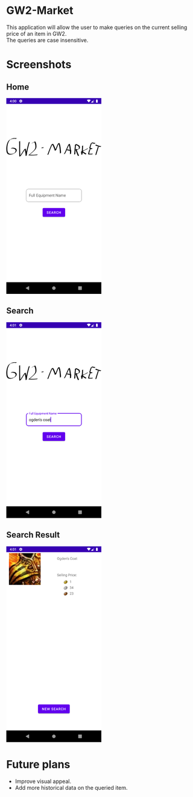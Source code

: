 # GW2-Market
This application will allow the user to make queries on the current selling price of an item in GW2.  
The queries are case insensitive.

# Screenshots

## Home  
<img src="repo-images/gw2_market_home.png" width="50%"/>  
<br>  

## Search  
<img src="repo-images/gw2_market_search.png" width="50%"/>  
<br>  

## Search Result  
<img src="repo-images/gw2_market_search_result.png" width="50%"/>  

# Future plans
* Improve visual appeal.
* Add more historical data on the queried item.
